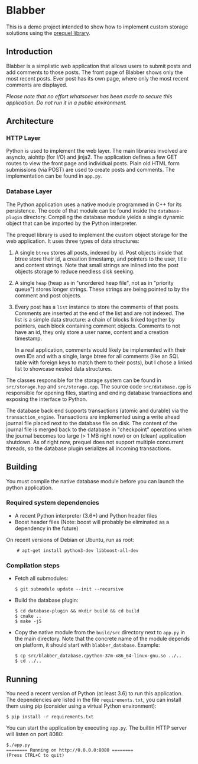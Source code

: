 # Blabber

This is a demo project intended to show how to implement custom storage solutions using the [prequel library](https://github.com/mbeckem/prequel).

## Introduction

Blabber is a simplistic web application that allows users to submit posts and add comments to those posts.
The front page of Blabber shows only the most recent posts. Ever post has its own page, where only the most recent
comments are displayed.

*Please note that no effort whatsoever has been made to secure this application. Do not run it in a public environment.*

## Architecture

### HTTP Layer

Python is used to implement the web layer. The main libraries involved are asyncio, aiohttp (for I/O) and jinja2.
The application defines a few GET routes to view the front page and individual posts. Plain old HTML form submissions (via POST)
are used to create posts and comments. The implementation can be found in `app.py`.

### Database Layer

The Python application uses a native module programmed in C++ for its persistence. The code of that module can be found inside the
`database-plugin` directory. Compiling the database module yields a single dynamic object that can be imported by the Python interpreter.

The prequel library is used to implement the custom object storage for the web application. It uses three types of data structures:

1.  A single `btree` stores all posts, indexed by id. Post objects inside that btree store their id, a creation timestamp,
    and pointers to the user, title and content strings. Note that small strings are inlined into the post objects storage
    to reduce needless disk seeking.

2.  A single `heap` (heap as in "unordered heap file", not as in "priority queue") stores longer strings. These strings
    are being pointed to by the comment and post objects.

3.  Every post has a `list` instance to store the comments of that posts. Comments are inserted at the end of the list
    and are not indexed. The list is a simple data structure: a chain of blocks linked together by pointers, each block
    containing comment objects. Comments to not have an id, they only store a user name, content and a creation timestamp.

    In a real application, comments would likely be implemented with their own IDs and with a single, large btree for all
    comments (like an SQL table with foreign keys to match them to their posts), but I chose a linked list to showcase
    nested data structures.

The classes responsible for the storage system can be found in `src/storage.hpp` and `src/storage.cpp`. The source code `src/database.cpp`
is responsible for opening files, starting and ending database transactions and exposing the interface to Python.

The database back end supports transactions (atomic and durable) via the `transaction_engine`. Transactions are implemented
using a write ahead journal file placed next to the database file on disk. The content of the journal file is merged back to the
database in "checkpoint" operations when the journal becomes too large (> 1 MB right now) or on (clean) application shutdown.
As of right now, prequel does not support multiple concurrent threads, so the database plugin serializes all incoming transactions.

## Building

You must compile the native database module before you can launch the python application.

### Required system dependencies

- A recent Python interpreter (3.6+) and Python header files
- Boost header files (Note: boost will probably be eliminated as a dependency in the future)

On recent versions of Debian or Ubuntu, run as root:

```
    # apt-get install python3-dev libboost-all-dev
```

### Compilation steps

-   Fetch all submodules:

    ```
    $ git submodule update --init --recursive
    ```

-   Build the database plugin:

    ```
    $ cd database-plugin && mkdir build && cd build
    $ cmake ..
    $ make -j5
    ```

-   Copy the native module from the `build/src` directory
    next to `app.py` in the main directory.
    Note that the concrete name of the module depends on platform,
    it should start with `blabber_database`.
    Example:

    ```
    $ cp src/blabber_database.cpython-37m-x86_64-linux-gnu.so ../..
    $ cd ../..
    ```

## Running

You need a recent version of Python (at least 3.6) to run this application. The dependencies are listed
in the file `requirements.txt`, you can install them using pip (consider using a virtual Python environment):

```
$ pip install -r requirements.txt
```

You can start the application by executing `app.py`. The builtin HTTP server will listen on port 8080:

```
$./app.py
======== Running on http://0.0.0.0:8080 ========
(Press CTRL+C to quit)
```
